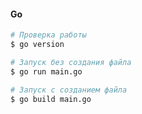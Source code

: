 #### Go


```bash
# Проверка работы
$ go version

# Запуск без создания файла
$ go run main.go

# Запуск c созданием файла
$ go build main.go
```

